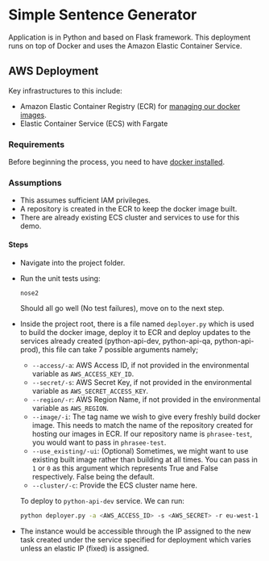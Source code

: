 # Simple Sentence Generator
Application is in Python and based on Flask framework. This deployment runs on top of Docker and uses 
the Amazon Elastic Container Service.


## AWS Deployment
Key infrastructures to this include:
- Amazon Elastic Container Registry (ECR) for [managing our docker images](https://docs.aws.amazon.com/cli/latest/reference/ecr/create-repository.html).
- Elastic Container Service (ECS) with Fargate


### Requirements

Before beginning the process, you need to have 
[docker installed](https://docs.docker.com/engine/installation/#installation).


### Assumptions

- This assumes sufficient IAM privileges.
- A repository is created in the ECR to keep the docker image built.
- There are already existing ECS cluster and services to use for this demo.


#### Steps 

- Navigate into the project folder.

- Run the unit tests using:
    ```bash
    nose2
    ```
  Should all go well (No test failures), move on to the next step.

- Inside the project root, there is a file named `deployer.py` which is used to build the docker image, deploy it to ECR and 
deploy updates to the services already created (python-api-dev, python-api-qa, python-api-prod), this file can take 7 possible 
arguments namely;
    - `--access/-a`: AWS Access ID, if not provided in the environmental variable as `AWS_ACCESS_KEY_ID`.
    - `--secret/-s`: AWS Secret Key, if not provided in the environmental variable as `AWS_SECRET_ACCESS_KEY`.
    - `--region/-r`: AWS Region Name, if not provided in the environmental variable as `AWS_REGION`.
    - `--image/-i`: The tag name we wish to give every freshly build docker image. This needs to match the name of the 
    repository created for hosting our images in ECR. If our repository name is `phrasee-test`, you would want to pass in 
    `phrasee-test`.   
    - `--use_existing/-ui`: (Optional) Sometimes, we might want to use existing built image rather than 
    building at all times. You can pass in `1` or `0` as this argument which represents True and False respectively. 
    False being the default.  
    - `--cluster/-c`: Provide the ECS cluster name here.
    
    To deploy to `python-api-dev` service. We can run:
    
    ```bash
    python deployer.py -a <AWS_ACCESS_ID> -s <AWS_SECRET> -r eu-west-1 -sv python-api-dev -i phrasee-test -c python-api-cluster 
    ```

- The instance would be accessible through the IP assigned to the new task created under the service specified for deployment 
which varies unless an elastic IP (fixed) is assigned.
